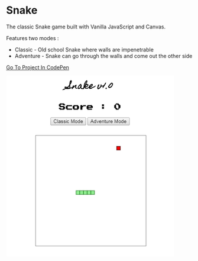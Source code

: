 # Snake

The classic Snake game built with Vanilla JavaScript and Canvas.

Features two modes :

- Classic - Old school Snake where walls are impenetrable
- Adventure - Snake can go through the walls and come out the other side

[Go To Project In CodePen](https://codepen.io/TomerBenRachel/pen/rKEXea)

![Snake](https://github.com/TomerPacific/CodePenProjects/blob/master/Snake/Snake.jpg?raw=true)
